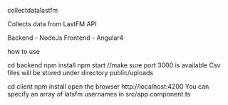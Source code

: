 collectdatalastfm

Collects data from LastFM API

Backend - NodeJs Frontend - Angular4

how to use

cd backend npm install
npm start //make sure port 3000 is available
Csv files will be stored under directory public/uploads

cd client 
npm install
open the browser http://localhost:4200 
You can specify an array of latsfm usernames in src/app.component.ts
